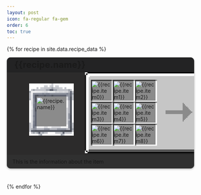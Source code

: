 ```yaml
---
layout: post
icon: fa-regular fa-gem
order: 6
toc: true
---
```

<style>
.card-container {
  background-color: #2C2B2B;
  border-radius: 10px;
  box-shadow: 0 2px 5px rgba(0, 0, 0, 0.3);
  margin-bottom: 40px;
  overflow: hidden;
}

.card-header2 {
  background-color: #232324;
  display: flex;
  align-items: center;
  padding: 5px 10px;
  margin-bottom: 0;
  border-bottom: 1px solid rgba(0,0,0,.125);
}

.card-footer2 {
  background-color: #303030;
  display: flex;
  align-items: center;
  padding: 5px 10px;
  margin-top: 0;
  margin-bottom: 0;
  border-top: 1px solid rgba(0,0,0,.125);
}

.card-title {
  font-size: 1.5rem;
  margin: 0 0 0 10px !important;
}

.card-body {
  padding-left: 20px;
  display: block;
  box-sizing: border-box;
}

.card-text {
  font-size: 1.2rem;
  line-height: 1.5;
  margin-left: 10px;
}

.table-wrapper {
  --tb-even-bg: #2C2B2B;
  --tb-odd-bg: #2C2B2B;
  --tb-border-color: rgba(255,255,255,.2);
}

.table-cell-label{
  text-align: right;
  padding: 0.2rem .5rem !important;
}

.table-cell-data{
  text-align: left;
  padding-left: 0px !important;
  padding-right: 0px !important;
  margin-left: 0px !important;
}

.table-cell-spacer{
  padding-left: 0px !important;
  padding-right: 0px !important;
  margin-left: 0px !important;
}

.unique_info {
  margin: 10px;
  padding-left: 8px;
  border: 1px solid rgba(255,255,255,.2);
  width: 180px;
  height: 120px;
}
</style>

{% for recipe in site.data.recipe_data %}
<div class="card-container">
  <div class="card-header2">
    <h3 id="{{recipe.path}}" class="card-title">{{recipe.name}}</h3>
  </div>
  <div class="card-body">
    <div style="display: flex">
      <div style="min-width: 160px; max-width: 160px; position: relative; padding-left: 30px">
        <div id="image_wrapper" style="position: relative"> 
          <img src="/img/spell_frame.png" style="width: 120px; image-rendering: pixelated; position: relative; top:30px; left: 10px;">
          <img src="/img/item_background.png" style="width: 80px; image-rendering: pixelated; position: absolute; top: 65px; left: 30px;">
          <img src="{{recipe.path}}" style="width: 75px; image-rendering: pixelated; position: absolute; top: 68px; left: 31px;" title="{{recipe.name}}">
        </div>
      </div>
      <div style="min-width: 420px; max-width:420px; position: relative; margin: auto">
          <img id="crafting_table" src="/img/crafting_table.png" style="width: 420px; image-rendering: pixelated; position: relative; top:0; left: 0;">
          <img id="slot1" src="{{recipe.item0Path}}" style="width: 50px; image-rendering: pixelated; position: absolute; top: 24px; left: 19px;" title="{{recipe.item0}}">
          <img id="slot2" src="{{recipe.item1Path}}" style="width: 50px; image-rendering: pixelated; position: absolute; top: 24px; left: 78px;" title="{{recipe.item1}}">
          <img id="slot3" src="{{recipe.item2Path}}" style="width: 50px; image-rendering: pixelated; position: absolute; top: 24px; left: 137px;" title="{{recipe.item2}}">
          <img id="slot4" src="{{recipe.item3Path}}" style="width: 50px; image-rendering: pixelated; position: absolute; top: 83px; left: 19px;" title="{{recipe.item3}}">
          <img id="slot5" src="{{recipe.item4Path}}" style="width: 50px; image-rendering: pixelated; position: absolute; top: 83px; left: 78px;" title="{{recipe.item4}}">
          <img id="slot6" src="{{recipe.item5Path}}" style="width: 50px; image-rendering: pixelated; position: absolute; top: 83px; left: 137px;" title="{{recipe.item5}}">
          <img id="slot7" src="{{recipe.item6Path}}" style="width: 50px; image-rendering: pixelated; position: absolute; top: 142px; left: 19px;" title="{{recipe.item6}}">
          <img id="slot8" src="{{recipe.item7Path}}" style="width: 50px; image-rendering: pixelated; position: absolute; top: 142px; left: 78px;" title="{{recipe.item7}}">
          <img id="slot9" src="{{recipe.item8Path}}" style="width: 50px; image-rendering: pixelated; position: absolute; top: 142px; left: 137px;" title="{{recipe.item8}}">
          <img id="output" src="{{recipe.path}}" style="width: 75px; image-rendering: pixelated; position: absolute; top: 72px; left: 315px;" title="{{recipe.name}}">
      </div>
    </div>
  </div>
  <div class="card-footer2">
    <div style="padding: 5px;">
    This is the information about the item
    </div>
  </div>
</div>
{% endfor %}

<!-- buffer for the TOC -->
<div style="height: 800px"></div>



